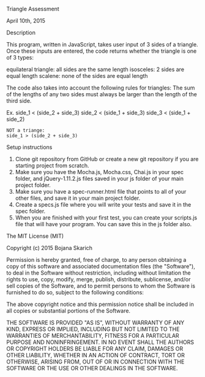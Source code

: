 Triangle Assessment

April 10th, 2015

Description

This program, written in JavaScript, takes user input of 3 sides of a triangle. Once these inputs are entered, the code returns whether the triangle is one of 3 types:

equilateral triangle: all sides are the same length
isosceles: 2 sides are equal length
scalene: none of the sides are equal length

The code also takes into account the following rules for triangles:
The sum of the lengths of any two sides must always be larger than the length of the third side.

Ex. side_1 < (side_2 + side_3)
    side_2 < (side_1 + side_3)
    side_3 < (side_1 + side_2)

    NOT a triange:
    side_1 > (side_2 + side_3)


Setup instructions

1. Clone git repository from GitHub or create a new git repository if you are starting project from scratch.
2. Make sure you have the Mocha.js, Mocha.css, Chai.js in your spec folder, and jQuery-1.11.2.js files saved in your js folder of your main project folder.
3. Make sure you have a spec-runner.html file that points to all of your other files, and save it in your main project folder.
4. Create a specs.js file where you will write your tests and save it in the spec folder.
5. When you are finished with your first test, you can create your scripts.js file that will have your program. You can save this in the js folder also. 

The MIT License (MIT)

Copyright (c) 2015 Bojana Skarich

Permission is hereby granted, free of charge, to any person obtaining a copy of this software and associated documentation files (the "Software"), to deal in the Software without restriction, including without limitation the rights to use, copy, modify, merge, publish, distribute, sublicense, and/or sell copies of the Software, and to permit persons to whom the Software is furnished to do so, subject to the following conditions:

The above copyright notice and this permission notice shall be included in all copies or substantial portions of the Software.

THE SOFTWARE IS PROVIDED "AS IS", WITHOUT WARRANTY OF ANY KIND, EXPRESS OR IMPLIED, INCLUDING BUT NOT LIMITED TO THE WARRANTIES OF MERCHANTABILITY, FITNESS FOR A PARTICULAR PURPOSE AND NONINFRINGEMENT. IN NO EVENT SHALL THE AUTHORS OR COPYRIGHT HOLDERS BE LIABLE FOR ANY CLAIM, DAMAGES OR OTHER LIABILITY, WHETHER IN AN ACTION OF CONTRACT, TORT OR OTHERWISE, ARISING FROM, OUT OF OR IN CONNECTION WITH THE SOFTWARE OR THE USE OR OTHER DEALINGS IN THE SOFTWARE.
